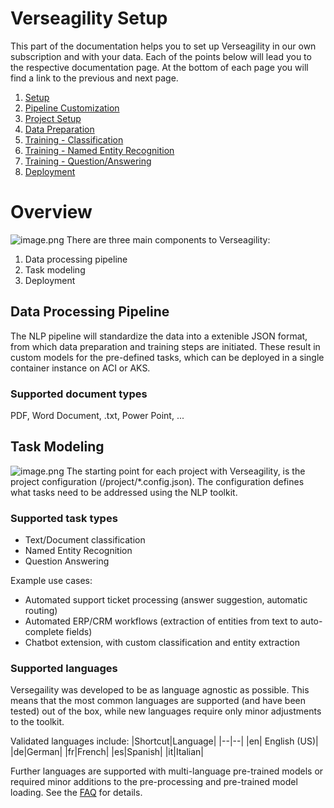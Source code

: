 # Verseagility Setup
This part of the documentation helps you to set up Verseagility in our own subscription and with your data. Each of the points below will lead you to the respective documentation page. At the bottom of each page you will find a link to the previous and next page.

1. [Setup](Verseagility-Setup/Setup.md)
2. [Pipeline Customization](Verseagility-Setup/Customize-Pipeline.md)
2. [Project Setup](Verseagility-Setup/Project-Setup.md)
3. [Data Preparation](Verseagility-Setup/Prepare-Data.md)
4. [Training - Classification](Verseagility-Setup/Train-Classification.md)
5. [Training - Named Entity Recognition](Verseagility-Setup/Train-NER.md)
6. [Training - Question/Answering](Verseagility-Setup/Train-QA.md)
7. [Deployment](Verseagility-Setup/Deploy-Service.md)


# Overview
![image.png](../.attachments/architecture-versagility-v1.png)
There are three main components to Verseagility:
1. Data processing pipeline
1. Task modeling
1. Deployment

## Data Processing Pipeline
The NLP pipeline will standardize the data into a extenible JSON format, from which data preparation and training steps are initiated. These result in custom models for the pre-defined tasks, which can be deployed in a single container instance on ACI or AKS.

### Supported document types
PDF, Word Document, .txt, Power Point, ...

## Task Modeling
![image.png](../.attachments/mlflow-verseagility-v1.png)
The starting point for each project with Verseagility, is the project configuration (/project/\*.config.json). The configuration defines what tasks need to be addressed using the NLP toolkit.

### Supported task types
- Text/Document classification
- Named Entity Recognition
- Question Answering

Example use cases:
- Automated support ticket processing (answer suggestion, automatic routing)
- Automated ERP/CRM workflows (extraction of entities from text to auto-complete fields)
- Chatbot extension, with custom classification and entity extraction

### Supported languages
Versegaility was developed to be as language agnostic as possible. This means that the most common languages are supported (and have been tested) out of the box, while new languages require only minor adjustments to the toolkit.

Validated languages include:
|Shortcut|Language|
|--|--|
|en| English (US)|
|de|German|
|fr|French|
|es|Spanish|
|it|Italian|

Further languages are supported with multi-language pre-trained models or required minor additions to the pre-processing and pre-trained model loading. See the [FAQ](/docs/FAQ.md) for details.
